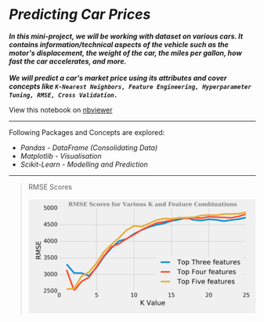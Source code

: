 # *Predicting Car Prices*

***In this mini-project, we will be working with dataset on various cars. It contains information/technical aspects of the vehicle such as the motor's displacement, the weight of the car, the miles per gallon, how fast the car accelerates, and more.<br><br>We will predict a car's market price using its attributes and cover concepts like `K-Nearest Neighbors, Feature Engineering, Hyperparameter Tuning, RMSE, Cross Validation.`***


View this notebook on [nbviewer](https://nbviewer.jupyter.org/github/nveenverma/nveenverma.github.io/blob/master/Predicting%20Car%20Prices/main.ipynb)

--- 

Following Packages and Concepts are explored:

- *Pandas - DataFrame (Consolidating Data)*
- *Matplotlib - Visualisation*
- *Scikit-Learn - Modelling and Prediction*

----

> RMSE Scores<br><br>
![](rmse.png)




